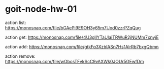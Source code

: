 # goit-node-hw-01

action list:
https://monosnap.com/file/bGAePi9E9OH3y65m7Uod0zzrPZqQug

action get:
https://monosnap.com/file/4U3glIYTaUlaiTRWuR2jNUMm7xnyjE

action add:
https://monosnap.com/file/gtkFq3XzblASn7Hs1AlrRb7bxgQbmn

action remove:
https://monosnap.com/file/wObosTFvkScC9vAXWk0JOUr5GEwfDm
